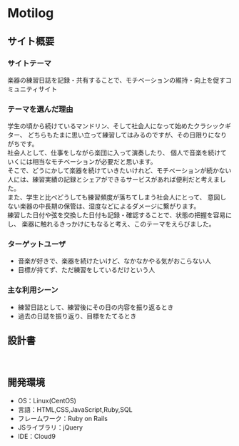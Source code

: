 # Motilog​
## サイト概要
### サイトテーマ
楽器の練習日誌を記録・共有することで、モチベーションの維持・向上を促すコミュニティサイト
​
### テーマを選んだ理由
学生の頃から続けているマンドリン、そして社会人になって始めたクラシックギター、
どちらもたまに思い立って練習してはみるのですが、その日限りになりがちです。  
社会人として、仕事をしながら楽団に入って演奏したり、
個人で音楽を続けていくには相当なモチベーションが必要だと思います。  
そこで、どうにかして楽器を続けていきたいけれど、モチベーションが続かない人には、練習実績の記録とシェアができるサービスがあれば便利だと考えました。  
また、学生と比べどうしても練習頻度が落ちてしまう社会人にとって、
意図しない楽器の中長期の保管は、湿度などによるダメージに繋がります。  
練習した日付や弦を交換した日付も記録・確認することで、状態の把握を容易にし、
楽器に触れるきっかけにもなると考え、このテーマをえらびました。
​
### ターゲットユーザ
- 音楽が好きで、楽器を続けたいけど、なかなかやる気がおこらない人
- 目標が持てず、ただ練習をしているだけという人
​
### 主な利用シーン
- 練習日誌として、練習後にその日の内容を振り返るとき
- 過去の日誌を振り返り、目標をたてるとき
​
## 設計書
<!--テーマを設定・提出する時点では不要です-->
​
## 開発環境
- OS：Linux(CentOS)
- 言語：HTML,CSS,JavaScript,Ruby,SQL
- フレームワーク：Ruby on Rails
- JSライブラリ：jQuery
- IDE：Cloud9

